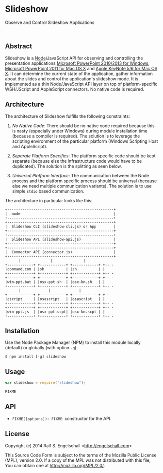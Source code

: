 
Slideshow
=========

Observe and Control Slideshow Applications

<p/>
<img src="https://nodei.co/npm/slideshow.png?downloads=true&stars=true" alt=""/>

<p/>
<img src="https://david-dm.org/rse/slideshow.png" alt=""/>

Abstract
--------

Slideshow is a [Node](http://nodejs.org/)/JavaScript API for observing and controlling
the presentation applications
[Microsoft PowerPoint 2010/2013 for Windows](http://office.microsoft.com/en-us/powerpoint/),
[Microsoft PowerPoint 2011 for Mac OS X](http://www.microsoft.com/mac/powerpoint) and
[Apple KeyNote 5/6 for Mac OS X](http://www.apple.com/mac/keynote/).
It can determine the current state of the application, gather information
about the slides and control the application's slideshow mode.
It is implemented as a thin Node/JavaScript API layer on
top of platform-specific WSH/JScript and AppleScript connectors.
No native code is required.

Architecture
------------

The architecture of Slideshow fulfills the following constraints:

1. *No Native Code*: There should be no native code required because
   this is nasty (especially under Windows) during module installation
   time (because a compiler is required). The solution is to leverage
   the scripting environment of the particular platform (Windows
   Scripting Host and AppleScript).

2. *Separate Platform Specifics*: The platform specific code should be kept separate
   (because else the infrastructure code would have to be duplicated).
   The solution is the splitting as seen below.

3. *Universal Platform Interface*: The communication between the Node process and the
   platform specific process should be universal
   (because else we need multiple communication variants).
   The solution is to use simple `stdio` based communication.

The architecture in particular looks like this:

    +-------------------------------------------------+
    |  node                                           |
    +-------------------------------------------------+
    +-------------------------------------------------+
    |  Slideshow CLI (slideshow-cli.js) or App        |
    +-------------------------------------------------+
    +-------------------------------------------------+
    |  Slideshow API (slideshow-api.js)               |
    +-------------------------------------------------+
    +-------------------------------------------------+
    |  Connector API (connector.js)                   |
    +-------------------------------------------------+
          |              |              |
    +------------+ +------------+ +------------+ +-- -
    |command.com | |sh          | |sh          | |
    +------------+ +------------+ +------------+ +-- -
    +------------+ +------------+ +------------+ +-- -
    |win-ppt.bat | |osx-ppt.sh  | |osx-kn.sh   | |
    +------------+ +------------+ +------------+ +-- -
          |             |             |
    +------------+ +------------+ +------------+ +-- -
    |cscript     | |osascript   | |osascript   | |
    +------------+ +------------+ +------------+ +-- -
    +------------+ +------------+ +------------+ +-- -
    |win-ppt.js  | |osx-ppt.scpt| |osx-kn.scpt | |
    +------------+ +------------+ +------------+ +-- -

Installation
------------

Use the Node Package Manager (NPM) to install this module
locally (default) or globally (with option `-g`):

    $ npm install [-g] slideshow

Usage
-----

```js
var slideshow = require("slideshow");

FIXME
```

API
---

- `FIXME([options]): FIXME`: constructor for the API.

License
-------

Copyright (c) 2014 Ralf S. Engelschall &lt;http://engelschall.com&gt;

This Source Code Form is subject to the terms of the Mozilla Public
License (MPL), version 2.0. If a copy of the MPL was not distributed
with this file, You can obtain one at http://mozilla.org/MPL/2.0/.

